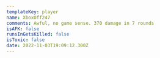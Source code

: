 ```yaml
---
templateKey: player
name: XboxOff247
comments: Awful, no game sense. 370 damage in 7 rounds
isAFK: false
runsInGetsKilled: false
isToxic: false
date: 2022-11-03T19:09:12.300Z
---
```

